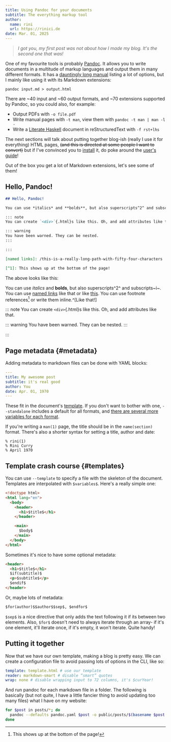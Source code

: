 ```yaml
---
title: Using Pandoc for your documents
subtitle: The everything markup tool
author:
  name: rini
  url: https://rinici.de
date: Mar. 01, 2025
---
```


> *I got you, my first post was not about how I made my blog. It's the second one that was!*

One of my favourite tools is probably [Pandoc]. It allows you to write documents in a multitude of
markup languages and output them in many different formats. It has a [dauntingly long manual][man]
listing a lot of options, but I mainly like using it with its Markdown extensions:

    pandoc input.md > output.html

There are ~40 input and ~60 output formats, and \~70 extensions supported by Pandoc, so you could
also, for example:

- Output PDFs with `-o file.pdf`
- Write manual pages with `-t man`, view them with `pandoc -t man | man -l -`
- Write a [Literate Haskell] document in reStructuredText with `-f rst+lhs`

The next sections will talk about putting together blog-ish (really I use it for everything) HTML
pages, ~~(and this is directed at some people I want to convert)~~ but if I've convinced you to
[install] it, do poke around the [user's guide][man]!

Out of the box you get a lot of Markdown extensions, let's see some of them!

[pandoc]: https://pandoc.org/
[man]: https://pandoc.org/MANUAL.html
[literate haskell]: https://wiki.haskell.org/Literate_programming
[install]: https://pandoc.org/installing.html

## Hello, Pandoc!

````md
## Hello, Pandoc!

You can use *italics* and **bolds**, but also superscripts^2^ and subscripts~i~. You can use [named links] like that or like [this][named links]. You can use footnote references[^1] or write them inline.^[Like that!]

::: note
You can create `<div>`{.html}s like this. Oh, and add attributes like that.

::: warning
You have been warned. They can be nested.
:::

:::

[named links]: /this-is-a-really-long-path-with-fifty-four-characters

[^1]: This shows up at the bottom of the page!
````

The above looks like this:

You can use *italics* and **bolds**, but also superscripts^2^ and subscripts~i~. You can use [named links] like that or like [this][named links]. You can use footnote references[^1] or write them inline.^[Like that!]

::: note
You can create `<div>`{.html}s like this. Oh, and add attributes like that.

::: warning
You have been warned. They can be nested.
:::

:::

[named links]: /this-is-a-really-long-path-with-fifty-four-characters

[^1]: This shows up at the bottom of the page!

## Page metadata {#metadata}

Adding metadata to markdown files can be done with YAML blocks:

```yaml
---
title: My awesome post
subtitle: it's real good
author: You
date: Apr. 01, 1970
---
```

These fit in the document's [template](#templates). If you don't want to bother with one,
`--standalone` includes a default for all formats, and [there are several more variables for each
format](https://pandoc.org/MANUAL.html#variables-for-html).

If you're writing a `man(1)` page, the title should be in the `name(section)` format. There's also a
shorter syntax for setting a title, author and date:

```
% rini(1)
% Rini Curry
% April 1970
```

## Template crash course {#templates}

You can use `--template` to specify a file with the skeleton of the document. Templates are
interpolated with `$variables$`. Here's a really simple one:

```html
<!doctype html>
<html lang="en">
  <body>
    <header>
      <h1>$title$</h1>
    </header>

    <main>
      $body$
    </main>
  </body>
</html>
```

Sometimes it's nice to have some optional metadata:

```html
<header>
  <h1>$title$</h1>
  $if(subtitle)$
  <p>$subtitle$</p>
  $endif$
</header>
```

Or, maybe lots of metadata:

```html
$for(author)$$author$$sep$, $endfor$
```

`$sep$` is a nice directive that only adds the text following it if its between two elements. Also,
`$for$` doesn't need to always iterate through an array- if it's one element, it'll iterate once, if
it's empty, it won't iterate. Quite handy!

## Putting it together

Now that we have our own template, making a blog is pretty easy. We can create a configuration file
to avoid passing lots of options in the CLI, like so:

```yaml
template: template.html # use our template
reader: markdown-smart # disable “smart” quotes
wrap: none # disable wrapping input to 72 columns, it's $curYear!
```

And run pandoc for each markdown file in a folder. The following is basically (but not quite, I have
a little fancier thing to avoid updating too many files) what I have on my website:

```sh
for $post in posts/*; do
  pandoc --defaults pandoc.yaml $post -o public/posts/$(basename $post .md).html
done
```
